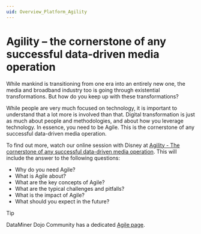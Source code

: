 ```yaml
---
uid: Overview_Platform_Agility
---
```


# Agility – the cornerstone of any successful data-driven media operation

While mankind is transitioning from one era into an entirely new one, the media and broadband industry too is going through existential transformations. But how do you keep up with these transformations?

While people are very much focused on technology, it is important to understand that a lot more is involved than that. Digital transformation is just as much about people and methodologies, and about how you leverage technology. In essence, you need to be Agile. This is the cornerstone of any successful data-driven media operation.

To find out more, watch our online session with Disney at [Agility - The cornerstone of any successful data-driven media operation](https://community.dataminer.services/agility-the-cornerstone-of-any-successful-data-driven-media-operation/). This will include the answer to the following questions:

- Why do you need Agile?
- What is Agile about?
- What are the key concepts of Agile?
- What are the typical challenges and pitfalls?
- What is the impact of Agile?
- What should you expect in the future?

> [!TIP]
> DataMiner Dojo Community has a dedicated [Agile page](https://community.dataminer.services/agile-webspace/).
